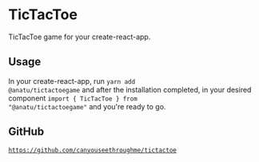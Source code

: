 # TicTacToe

TicTacToe game for your create-react-app.

## Usage

In your create-react-app, run <code>yarn add @anatu/tictactoegame</code> and after the installation completed, in your desired component <code>import { TicTacToe } from "@anatu/tictactoegame"</code> and you're ready to go.

## GitHub

<code>https://github.com/canyouseethroughme/tictactoe</code>
